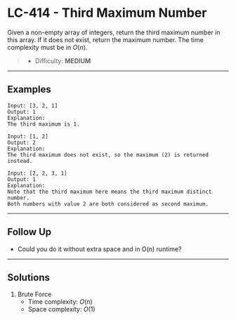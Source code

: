 # LC-414 - Third Maximum Number

Given a non-empty array of integers, return the third maximum number in this array. If it does not exist, return the maximum number. The time complexity must be in $O(n)$.

> * Difficulty: **MEDIUM**

---
## Examples

```
Input: [3, 2, 1]
Output: 1
Explanation:
The third maximum is 1.
```

```
Input: [1, 2]
Output: 2
Explanation:
The third maximum does not exist, so the maximum (2) is returned instead.
```

```
Input: [2, 2, 3, 1]
Output: 1
Explanation:
Note that the third maximum here means the third maximum distinct number.
Both numbers with value 2 are both considered as second maximum.
```

---
## Follow Up

* Could you do it without extra space and in O(n) runtime?

---
## Solutions

1. Brute Force
    * Time complexity: $O(n)$
    * Space complexity: $O(1)$